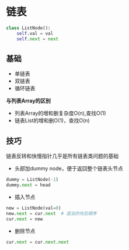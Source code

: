 # 链表

```python
class ListNode():
    self.val = val
    self.next = next    
```

## 基础
- 单链表
- 双链表
- 循环链表

**与列表Array的区别**
- 列表Array的增和删复杂度O(n),查找O(1)
- 链表List的增和删O(1)，查找O(n)


## 技巧
链表反转和快慢指针几乎是所有链表类问题的基础

- 头部加dummy node，便于返回整个链表头节点
```python
dummy = ListNode(-1)
dummy.next = head
```

- 插入节点
```python
new = ListNode(val=0)
new.next = cur.next  # 适当的先后顺序
cur.next = new
```

- 删除节点
```python
cur.next = cur.next.next
```
